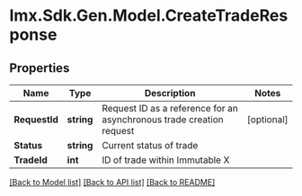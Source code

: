# Imx.Sdk.Gen.Model.CreateTradeResponse

## Properties

Name | Type | Description | Notes
------------ | ------------- | ------------- | -------------
**RequestId** | **string** | Request ID as a reference for an asynchronous trade creation request | [optional] 
**Status** | **string** | Current status of trade | 
**TradeId** | **int** | ID of trade within Immutable X | 

[[Back to Model list]](../README.md#documentation-for-models) [[Back to API list]](../README.md#documentation-for-api-endpoints) [[Back to README]](../README.md)

